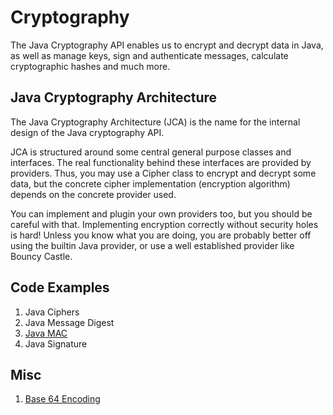 # Cryptography

The Java Cryptography API enables us to encrypt and decrypt data in Java, as well as manage keys, sign and authenticate messages, calculate cryptographic hashes and much more.

## Java Cryptography Architecture
The Java Cryptography Architecture (JCA) is the name for the internal design of the Java cryptography API.

JCA is structured around some central general purpose classes and interfaces. The real functionality behind these interfaces are provided by providers. 
Thus, you may use a Cipher class to encrypt and decrypt some data, but the concrete cipher implementation (encryption algorithm) depends on the concrete provider used.

You can implement and plugin your own providers too, but you should be careful with that. Implementing encryption correctly without security holes is hard! Unless you know what you are doing, you are probably better off using the builtin Java provider, or use a well established provider like Bouncy Castle.

## Code Examples
1. Java Ciphers
2. Java Message Digest
3. [Java MAC](/hmac)
4. Java Signature

## Misc
1. [Base 64 Encoding](/base64-encoding.md)

